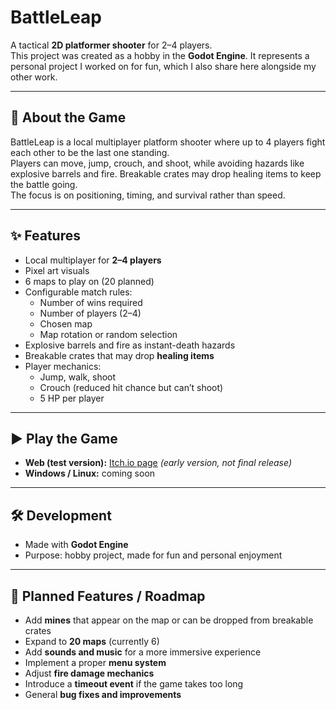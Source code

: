 # BattleLeap

A tactical **2D platformer shooter** for 2–4 players.  
This project was created as a hobby in the **Godot Engine**. It represents a personal project I worked on for fun, which I also share here alongside my other work.  

---

## 🧩 About the Game
BattleLeap is a local multiplayer platform shooter where up to 4 players fight each other to be the last one standing.  
Players can move, jump, crouch, and shoot, while avoiding hazards like explosive barrels and fire. Breakable crates may drop healing items to keep the battle going.  
The focus is on positioning, timing, and survival rather than speed.  

---

## ✨ Features
- Local multiplayer for **2–4 players**  
- Pixel art visuals  
- 6 maps to play on (20 planned)  
- Configurable match rules:
  - Number of wins required  
  - Number of players (2–4)  
  - Chosen map  
  - Map rotation or random selection  
- Explosive barrels and fire as instant-death hazards  
- Breakable crates that may drop **healing items**  
- Player mechanics:
  - Jump, walk, shoot  
  - Crouch (reduced hit chance but can’t shoot)  
  - 5 HP per player  

---

## ▶️ Play the Game
- **Web (test version):** [Itch.io page](https://daniel-homan.itch.io/battleleap) *(early version, not final release)*  
- **Windows / Linux:** coming soon  

---

## 🛠 Development
- Made with **Godot Engine**  
- Purpose: hobby project, made for fun and personal enjoyment  

---

## 📝 Planned Features / Roadmap
- Add **mines** that appear on the map or can be dropped from breakable crates  
- Expand to **20 maps** (currently 6)  
- Add **sounds and music** for a more immersive experience  
- Implement a proper **menu system**  
- Adjust **fire damage mechanics**  
- Introduce a **timeout event** if the game takes too long  
- General **bug fixes and improvements**  

